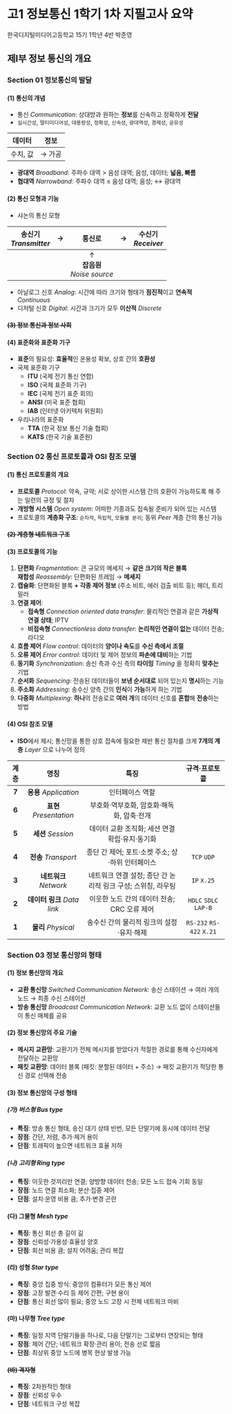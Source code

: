 # 고1 정보통신 1학기 1차 지필고사 요약
한국디지털미디어고등학교 15기 1학년 4반 박준영

## 제I부 정보 통신의 개요
### Section 01 정보통신의 발달

#### (1) 통신의 개념
- 통신 _Communication_: 상대방과 원하는 **정보**를 신속하고 정확하게 **전달**
- `실시간성`, `멀티미디어성`, `대용량성`, `정확성`, `신속성`, `광대역성`, `경제성`, `공유성`

| 데이터 | 정보 |
| :--: | :--: |
| 수치, 값 | → 가공 |

- **광대역** _Broadband_: 주파수 대역 > 음성 대역; 음성, 데이터; **넓음, 빠름**
- **협대역** _Narrowband_: 주파수 대역 ≤ 음성 대역; 음성; ↔ 광대역

#### (2) 통신 모형과 기능
- 샤논의 통신 모형

| 송신기<br>_Transmitter_ | → | 통신로 | → | 수신기<br>_Receiver_ |
| :-: | :-: | :-: | :-: | :-: |
| &nbsp; | &nbsp; | ↑<br>**잡음원**<br>_Noise source_ | &nbsp; | &nbsp; |

- 아날로그 신호 _Analog_: 시간에 따라 크기와 형태가 **점진적**이고 **연속적** _Continuous_
- 디저털 신호 _Digital_: 시간과 크기가 모두 **이산적** _Discrete_

#### ~~(3) 정보 통신과 정보 사회~~

#### (4) 표준화와 표준화 기구
- **표준**의 필요성: **효율적**인 운용성 확보, 상호 간의 **호환성**
- 국제 표준화 기구
    - **ITU** (국제 전기 통신 연합)
    - **ISO** (국제 표준화 기구)
    - **IEC** (국제 전기 표준 회의)
    - **ANSI** (미국 표준 협회)
    - **IAB** (인터넷 아키텍처 위원회)
- 우리나라의 표준화
    - **TTA** (한국 정보 통신 기술 협회)
    - **KATS** (한국 기술 표준원)

### Section 02 통신 프로토콜과 OSI 참조 모델

#### (1) 통신 프로토콜의 개요
- **프로토콜** _Protocol_: 약속, 규약; 서로 상이한 시스템 간의 호환이 가능하도록 해 주는 일련의 규정 및 절차
- **개방형 시스템** _Open system_: 어떠한 기종과도 접속될 준비가 되어 있는 시스템
- 프로토콜의 **계층화 구조**: `순차적`, `독립적`, `모듈별 분리`; 동위 _Peer_ 계층 간의 통신 가능

#### ~~(2) 계층형 네트워크 구조~~

#### (3) 프로토콜의 기능
1. **단편화** _Fragmentation_: 큰 규모의 메세지 → **같은 크기의 작은 블록**<br>**재합성** _Reassembly_: 단편화된 프레임 → **메세지**
2. **캡슐화**: 단편화된 블록 **+ 각종 제어 정보** (주소 비트, 에러 검출 비트 등); 헤더, 트리밀러
3. **연결 제어**:
    - **접속형** _Connection oriented data transfer_: 물리적인 연결과 같은 **가상적 연결 상태**; IPTV
    - **비접속형** _Connectionless data transfer_: **논리적인 연결이 없는** 데이터 전송; 라디오
4. **흐름 제어** _Flow control_: 데이터의 **양이나 속도**를 **수신 측에서 조절**
5. **오류 제어** _Error control_: 데이터 및 제어 정보의 **파손에 대비**하는 기법
6. **동기화** _Synchronization_: 송신 측과 수신 측의 **타이밍** _Timing_ 을 정확히 **맞추는** 기법
7. **순서화** _Sequencing_: 전송된 데이터들이 **보낸 순서대로** 되어 있는지 **명시**하는 기능
8. **주소화** _Addressing_: 송수신 양측 간의 **인식**이 **가능**하게 하는 기법
9. **다중화** _Multiplexing_: **하나**의 전송로로 **여러 개**의 데이터 신호를 **혼합**해 **전송**하는 방법

#### (4) OSI 참조 모델
- **ISO**에서 제시; 통신망을 통한 상호 접속에 필요한 제반 통신 절차를 크게 **7개의 계층** _Layer_ 으로 나누어 정의

| 계층 | 명칭 | 특징 | 규격·프로토콜 |
| :--: | :--: | :--: | :--: |
| **7** | **응용** _Application_ | 인터페이스 역할 | |
| **6** | **표현** _Presentation_ | 부호화·역부호화, 암호화·해독화, 압축·전개 | |
| **5** | **세션** _Session_ | 데이터 교환 조직화; 세션 연결 확립·유지·동기화 | |
| **4** | **전송** _Transport_ | 종단 간 제어; 포트·소켓 주소; 상·하위 인터페이스 | `TCP` `UDP` |
| **3** | **네트워크** _Network_ | 네트워크 연결 설정; 종단 간 논리적 링크 구성; 스위칭, 라우팅 | `IP` `X.25` |
| **2** | **데이터 링크** _Data link_ | 이웃한 노드 간의 데이터 전송; CRC 오류 제어 | `HDLC` `SDLC` `LAP-B` |
| **1** | **물리** _Physical_ | 송수신 간의 물리적 링크의 설정·유지·해제 | `RS-232` `RS-422` `X.21` |

### Section 03 정보 통신망의 형태

#### (1) 정보 통신망의 개요
- **교환 통신망** _Switched Communication Network_: 송신 스테이션 → 여러 개의 노드 → 최종 수신 스테이션
- **방송 통신망** _Broadcast Communication Network_: 교환 노드 없이 스테이션들이 통신 매체를 공유

#### (2) 정보 통신망의 주요 기술
- **메시지 교환망**: 교환기가 전체 메시지를 받았다가 적절한 경로를 통해 수신자에게 전달하는 교환망
- **패킷 교환망**: 데이터 블록 (패킷: 분할된 데이터 + 주소) → 패킷 교환기가 적당한 통신 경로 선택해 전송

#### (3) 정보 통신망의 구성 형태

##### (가) 버스형 _Bus type_
- **특징**: 방송 통신 형태, 송신 대기 상태 빈번, 모든 단말기에 동시에 데이터 전달
- **장점**: 간단, 저렴, 추가·제거 용이
- **단점**: 트래픽이 높으면 네트워크 효율 저하

##### (나) 고리형 _Ring type_
- **특징**: 이웃한 것끼리만 연결; 양방향 데이터 전송; 모든 노드 접속 기회 동일
- **장점**: 노드 연결 최소화; 분산·집중 제어
- **단점**: 설치·운영 비용 큼; 추가·변경 곤란

#### (다) 그물형 _Mesh type_
- **특징**: 통신 회선 총 길이 긺
- **장점**: 신뢰성·가용성·효율성 양호
- **단점**: 회선 비용 큼; 설치 어려움; 관리 복잡

#### (라) 성형 _Star type_
- **특징**: 중앙 집중 방식: 중앙의 컴퓨터가 모든 통신 제어
- **장점**: 고장 발견·수리 등 제어 간편; 구현 용이
- **단점**: 통신 회선 많이 필요; 중앙 노드 고장 시 전체 네트워크 마비

#### (마) 나무형 _Tree type_
- **특징**: 일정 지역 단말기들을 하나로, 다음 단말기는 그로부터 연장되는 형태
- **장점**: 제어 간단; 네트워크 확장·관리 용이; 전송 선로 짧음
- **단점**: 최상위 중앙 노드에 병목 현상 발생 가능

#### ~~(바) 격자형~~
- **특징**: 2차원적인 형태
- **장점**: 신뢰성 우수
- **단점**: 네트워크 구성 복잡
